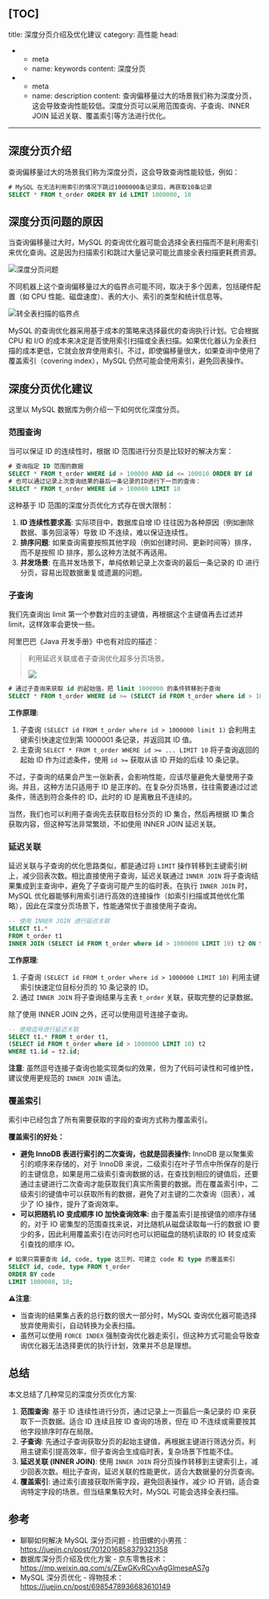 [TOC]
---
title: 深度分页介绍及优化建议
category: 高性能
head:
  - - meta
    - name: keywords
      content: 深度分页
  - - meta
    - name: description
      content: 查询偏移量过大的场景我们称为深度分页，这会导致查询性能较低。深度分页可以采用范围查询、子查询、INNER JOIN 延迟关联、覆盖索引等方法进行优化。
---

## 深度分页介绍

查询偏移量过大的场景我们称为深度分页，这会导致查询性能较低，例如：

```sql
# MySQL 在无法利用索引的情况下跳过1000000条记录后，再获取10条记录
SELECT * FROM t_order ORDER BY id LIMIT 1000000, 10
```

## 深度分页问题的原因

当查询偏移量过大时，MySQL 的查询优化器可能会选择全表扫描而不是利用索引来优化查询。这是因为扫描索引和跳过大量记录可能比直接全表扫描更耗费资源。

![深度分页问题](https://oss.javaguide.cn/github/javaguide/mysql/deep-pagination-phenomenon.png)

不同机器上这个查询偏移量过大的临界点可能不同，取决于多个因素，包括硬件配置（如 CPU 性能、磁盘速度）、表的大小、索引的类型和统计信息等。

![转全表扫描的临界点](https://oss.javaguide.cn/github/javaguide/mysql/deep-pagination-phenomenon-critical-point.png)

MySQL 的查询优化器采用基于成本的策略来选择最优的查询执行计划。它会根据 CPU 和 I/O 的成本来决定是否使用索引扫描或全表扫描。如果优化器认为全表扫描的成本更低，它就会放弃使用索引。不过，即使偏移量很大，如果查询中使用了覆盖索引（covering index），MySQL 仍然可能会使用索引，避免回表操作。

## 深度分页优化建议

这里以 MySQL 数据库为例介绍一下如何优化深度分页。

### 范围查询

当可以保证 ID 的连续性时，根据 ID 范围进行分页是比较好的解决方案：

```sql
# 查询指定 ID 范围的数据
SELECT * FROM t_order WHERE id > 100000 AND id <= 100010 ORDER BY id
# 也可以通过记录上次查询结果的最后一条记录的ID进行下一页的查询：
SELECT * FROM t_order WHERE id > 100000 LIMIT 10
```

这种基于 ID 范围的深度分页优化方式存在很大限制：

1. **ID 连续性要求高**: 实际项目中，数据库自增 ID 往往因为各种原因（例如删除数据、事务回滚等）导致 ID 不连续，难以保证连续性。
2. **排序问题**: 如果查询需要按照其他字段（例如创建时间、更新时间等）排序，而不是按照 ID 排序，那么这种方法就不再适用。
3. **并发场景**: 在高并发场景下，单纯依赖记录上次查询的最后一条记录的 ID 进行分页，容易出现数据重复或遗漏的问题。

### 子查询

我们先查询出 limit 第一个参数对应的主键值，再根据这个主键值再去过滤并 limit，这样效率会更快一些。

阿里巴巴《Java 开发手册》中也有对应的描述：

> 利用延迟关联或者子查询优化超多分页场景。
>
> ![](https://oss.javaguide.cn/github/javaguide/mysql/alibaba-java-development-handbook-paging.png)

```sql
# 通过子查询来获取 id 的起始值，把 limit 1000000 的条件转移到子查询
SELECT * FROM t_order WHERE id >= (SELECT id FROM t_order where id > 1000000 limit 1) LIMIT 10;
```

**工作原理**:

1. 子查询 `(SELECT id FROM t_order where id > 1000000 limit 1)` 会利用主键索引快速定位到第 1000001 条记录，并返回其 ID 值。
2. 主查询 `SELECT * FROM t_order WHERE id >= ... LIMIT 10` 将子查询返回的起始 ID 作为过滤条件，使用 `id >=` 获取从该 ID 开始的后续 10 条记录。

不过，子查询的结果会产生一张新表，会影响性能，应该尽量避免大量使用子查询。并且，这种方法只适用于 ID 是正序的。在复杂分页场景，往往需要通过过滤条件，筛选到符合条件的 ID，此时的 ID 是离散且不连续的。

当然，我们也可以利用子查询先去获取目标分页的 ID 集合，然后再根据 ID 集合获取内容，但这种写法非常繁琐，不如使用 INNER JOIN 延迟关联。

### 延迟关联

延迟关联与子查询的优化思路类似，都是通过将 `LIMIT` 操作转移到主键索引树上，减少回表次数。相比直接使用子查询，延迟关联通过 `INNER JOIN` 将子查询结果集成到主查询中，避免了子查询可能产生的临时表。在执行 `INNER JOIN` 时，MySQL 优化器能够利用索引进行高效的连接操作（如索引扫描或其他优化策略），因此在深度分页场景下，性能通常优于直接使用子查询。

```sql
-- 使用 INNER JOIN 进行延迟关联
SELECT t1.*
FROM t_order t1
INNER JOIN (SELECT id FROM t_order where id > 1000000 LIMIT 10) t2 ON t1.id = t2.id;
```

**工作原理**:

1. 子查询 `(SELECT id FROM t_order where id > 1000000 LIMIT 10)` 利用主键索引快速定位目标分页的 10 条记录的 ID。
2. 通过 `INNER JOIN` 将子查询结果与主表 `t_order` 关联，获取完整的记录数据。

除了使用 INNER JOIN 之外，还可以使用逗号连接子查询。

```sql
-- 使用逗号进行延迟关联
SELECT t1.* FROM t_order t1,
(SELECT id FROM t_order where id > 1000000 LIMIT 10) t2
WHERE t1.id = t2.id;
```

**注意**: 虽然逗号连接子查询也能实现类似的效果，但为了代码可读性和可维护性，建议使用更规范的 `INNER JOIN` 语法。

### 覆盖索引

索引中已经包含了所有需要获取的字段的查询方式称为覆盖索引。

**覆盖索引的好处：**

- **避免 InnoDB 表进行索引的二次查询，也就是回表操作:** InnoDB 是以聚集索引的顺序来存储的，对于 InnoDB 来说，二级索引在叶子节点中所保存的是行的主键信息，如果是用二级索引查询数据的话，在查找到相应的键值后，还要通过主键进行二次查询才能获取我们真实所需要的数据。而在覆盖索引中，二级索引的键值中可以获取所有的数据，避免了对主键的二次查询（回表），减少了 IO 操作，提升了查询效率。
- **可以把随机 IO 变成顺序 IO 加快查询效率:** 由于覆盖索引是按键值的顺序存储的，对于 IO 密集型的范围查找来说，对比随机从磁盘读取每一行的数据 IO 要少的多，因此利用覆盖索引在访问时也可以把磁盘的随机读取的 IO 转变成索引查找的顺序 IO。

```sql
# 如果只需要查询 id, code, type 这三列，可建立 code 和 type 的覆盖索引
SELECT id, code, type FROM t_order
ORDER BY code
LIMIT 1000000, 10;
```

**⚠️注意**:

- 当查询的结果集占表的总行数的很大一部分时，MySQL 查询优化器可能选择放弃使用索引，自动转换为全表扫描。
- 虽然可以使用 `FORCE INDEX` 强制查询优化器走索引，但这种方式可能会导致查询优化器无法选择更优的执行计划，效果并不总是理想。

## 总结

本文总结了几种常见的深度分页优化方案:

1. **范围查询**: 基于 ID 连续性进行分页，通过记录上一页最后一条记录的 ID 来获取下一页数据。适合 ID 连续且按 ID 查询的场景，但在 ID 不连续或需要按其他字段排序时存在局限。
2. **子查询**: 先通过子查询获取分页的起始主键值，再根据主键进行筛选分页。利用主键索引提高效率，但子查询会生成临时表，复杂场景下性能不佳。
3. **延迟关联 (INNER JOIN)**: 使用 `INNER JOIN` 将分页操作转移到主键索引上，减少回表次数。相比子查询，延迟关联的性能更优，适合大数据量的分页查询。
4. **覆盖索引**: 通过索引直接获取所需字段，避免回表操作，减少 IO 开销，适合查询特定字段的场景。但当结果集较大时，MySQL 可能会选择全表扫描。

## 参考

- 聊聊如何解决 MySQL 深分页问题 - 捡田螺的小男孩：<https://juejin.cn/post/7012016858379321358>
- 数据库深分页介绍及优化方案 - 京东零售技术：<https://mp.weixin.qq.com/s/ZEwGKvRCyvAgGlmeseAS7g>
- MySQL 深分页优化 - 得物技术：<https://juejin.cn/post/6985478936683610149>

